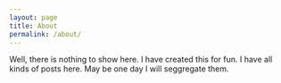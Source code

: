 ```yaml
---
layout: page
title: About
permalink: /about/
---
```


Well, there is nothing to show here. I have created this for fun. I have all kinds of posts here. May be one day I will seggregate them.